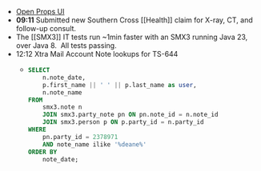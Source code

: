 - [Open Props UI](https://open-props-ui.netlify.app/)
- **09:11** Submitted new Southern Cross [[Health]] claim for X-ray, CT, and follow-up consult.
- The [[SMX3]] IT tests run ~1min faster with an SMX3 running Java 23, over Java 8.  All tests passing.
- 12:12 Xtra Mail Account Note lookups for TS-644
	- ```sql
	  SELECT
	      n.note_date,
	      p.first_name || ' ' || p.last_name as user,
	      n.note_name
	  FROM
	      smx3.note n
	      JOIN smx3.party_note pn ON pn.note_id = n.note_id
	      JOIN smx3.person p ON p.party_id = n.party_id
	  WHERE
	      pn.party_id = 2378971
	      AND note_name ilike '%deane%'
	  ORDER BY
	      note_date;
	  ```